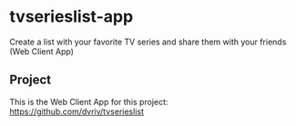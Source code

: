 # tvserieslist-app
Create a list with your favorite TV series and share them with your friends (Web Client App)

## Project
This is the Web Client App for this project: https://github.com/dvriv/tvserieslist

